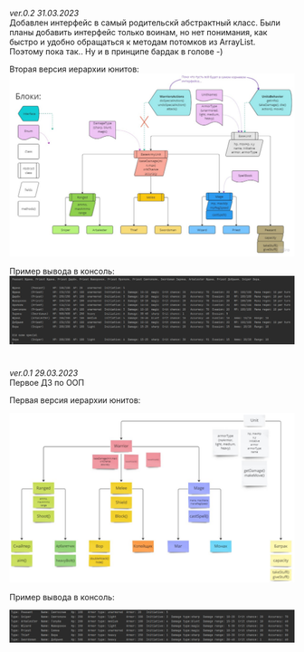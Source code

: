 *ver.0.2 31.03.2023*  
Добавлен интерфейс в самый родительскй абстрактный класс. Были планы добавить интерфейс только воинам, 
но нет понимания, как быстро и удобно обращаться к методам потомков из ArrayList<BaseUnit>.  
Поэтому пока так..
Ну и в принципе бардак в голове -)

Вторая версия иерархии юнитов:
![Иерархия юнитов](%D0%98%D0%B5%D1%80%D0%B0%D1%80%D1%85%D0%B8%D1%8F%20%D1%8E%D0%BD%D0%B8%D1%82%D0%BE%D0%B2%202.png)

Пример вывода в консоль:
![Пример вывода в консоль](%D0%BF%D1%80%D0%B8%D0%BC%D0%B5%D1%80%20%D0%B2%D1%8B%D0%B2%D0%BE%D0%B4%D0%B0%202.png)

#

*ver.0.1 29.03.2023*  
Первое ДЗ по ООП

Первая версия иерархии юнитов:

![Иерархия юнитов](%D0%98%D0%B5%D1%80%D0%B0%D1%80%D1%85%D0%B8%D1%8F%20%D1%8E%D0%BD%D0%B8%D1%82%D0%BE%D0%B2%201.png)

Пример вывода в консоль:

![Пример вывода в консоль](%D0%BF%D1%80%D0%B8%D0%BC%D0%B5%D1%80%20%D0%B2%D1%8B%D0%B2%D0%BE%D0%B4%D0%B0%201.png)